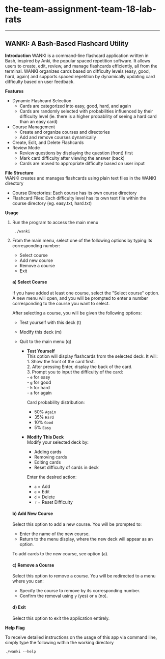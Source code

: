 # the-team-assignment-team-18-lab-rats
-------------------------------------
WANKI: A Bash-Based Flashcard Utility
-------------------------------------

**Introduction**
WANKI is a command-line flashcard application written in Bash, inspired by Anki, the popular spaced repetition software. It allows users to create, edit, review, and manage flashcards efficiently, all from the terminal. WANKI organizes cards based on difficulty levels (easy, good, hard, again) and supports spaced repetition by dynamically updating card difficulty based on user feedback.

**Features**
- Dynamic Flashcard Selection
  - Cards are categorized into easy, good, hard, and again
  - Cards are randomly selected with probabilities influenced by their difficulty level (ie. there is a higher probability of seeing a hard card than an easy card)
- Course Management
  - Create and organize courses and directories
  - Add and remove courses dynamically
- Create, Edit, and Delete Flashcards
- Review Mode
  - Review questions by displaying the question (front) first
  - Mark card difficulty after viewing the answer (back)
  - Cards are moved to appropriate difficulty based on user input

**File Structure**  
WANKI creates and manages flashcards using plain text files in the WANKI directory
- Course Directories: Each course has its own course directory
- Flashcard Files: Each difficulty level has its own text file within the course directory (eg. easy.txt, hard.txt)

**Usage**
1. Run the program to access the main menu

        ./wanki

2. From the main menu, select one of the following options by typing its corresponding number:  
   - Select course  
   - Add new course  
   - Remove a course  
   - Exit  

   #### **a) Select Course**  
   If you have added at least one course, select the "Select course" option. A new menu will open, and you will be prompted to enter a number corresponding to the course you want to select.  

   After selecting a course, you will be given the following options:  
   - Test yourself with this deck (t)  
   - Modify this deck (m)  
   - Quit to the main menu (q)  

      - **Test Yourself**  
      This option will display flashcards from the selected deck. It will:  
             1. Show the front of the card first.  
             2. After pressing Enter, display the back of the card.  
             3. Prompt you to input the difficulty of the card:  
               - `e` for easy  
               - `g` for good  
               - `h` for hard  
               - `a` for again
        
         Card probability distribution:
         - 50% `Again`  
         - 35% `Hard` 
         - 10% `Good`  
         - 5% `Easy`  

      - **Modify This Deck**  
         Modify your selected deck by:  
         - Adding cards  
         - Removing cards  
         - Editing cards
         - Reset difficulty of cards in deck  

         Enter the desired action:  
         - `a` = Add  
         - `e` = Edit  
         - `d` = Delete
         - `r` = Reset Difficulty

   #### **b) Add New Course**  
   Select this option to add a new course. You will be prompted to:  
   - Enter the name of the new course.  
   - Return to the menu display, where the new deck will appear as an option.  

   To add cards to the new course, see option (a).  

   #### **c) Remove a Course**  
   Select this option to remove a course. You will be redirected to a menu where you can:  
   - Specify the course to remove by its corresponding number.  
   - Confirm the removal using `y` (yes) or `n` (no).  

   #### **d) Exit**  
   Select this option to exit the application entirely.  

**Help Flag**

To receive detailed instructions on the usage of this app via command line, simply type the following within the working directory

`./wanki --help`
